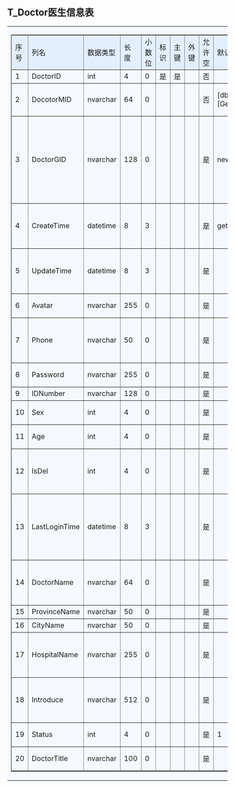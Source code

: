 
## T_Doctor医生信息表

<table border="0" cellpadding="5" cellspacing="0" width="90%"><tr><td bgcolor="#F5F9FF"><table cellspacing="0" cellpadding="5" border="1" width="100%" bordercolorlight="#4F7FC9" bordercolordark="#D3D8E0"><tr bgcolor="#E3EFFF"><td>序号</td><td>列名</td><td>数据类型</td><td>长度</td><td>小数位</td><td>标识</td><td>主键</td><td>外键</td><td>允许空</td><td>默认值</td><td>说明</td></tr><tr><td>1</td><td>DoctorID</td><td>int</td><td>4</td><td>0</td><td>是</td><td>是</td><td>&nbsp;</td><td>否</td><td>&nbsp;</td><td align="left" >&nbsp;</td></tr><tr><td>2</td><td>DocotorMID</td><td>nvarchar</td><td>64</td><td>0</td><td>&nbsp;</td><td>&nbsp;</td><td>&nbsp;</td><td>否</td><td>[dbo].[GetDoctorMID]</td><td align="left" >医生ID</td></tr><tr><td>3</td><td>DoctorGID</td><td>nvarchar</td><td>128</td><td>0</td><td>&nbsp;</td><td>&nbsp;</td><td>&nbsp;</td><td>是</td><td>newid</td><td align="left" >医生系统内部编号</td></tr><tr><td>4</td><td>CreateTime</td><td>datetime</td><td>8</td><td>3</td><td>&nbsp;</td><td>&nbsp;</td><td>&nbsp;</td><td>是</td><td>getdate</td><td align="left" >创建时间</td></tr><tr><td>5</td><td>UpdateTime</td><td>datetime</td><td>8</td><td>3</td><td>&nbsp;</td><td>&nbsp;</td><td>&nbsp;</td><td>是</td><td>&nbsp;</td><td align="left" >更新时间</td></tr><tr><td>6</td><td>Avatar</td><td>nvarchar</td><td>255</td><td>0</td><td>&nbsp;</td><td>&nbsp;</td><td>&nbsp;</td><td>是</td><td>&nbsp;</td><td align="left" >头像</td></tr><tr><td>7</td><td>Phone</td><td>nvarchar</td><td>50</td><td>0</td><td>&nbsp;</td><td>&nbsp;</td><td>&nbsp;</td><td>是</td><td>&nbsp;</td><td align="left" >移动号码</td></tr><tr><td>8</td><td>Password</td><td>nvarchar</td><td>255</td><td>0</td><td>&nbsp;</td><td>&nbsp;</td><td>&nbsp;</td><td>是</td><td>&nbsp;</td><td align="left" >密码</td></tr><tr><td>9</td><td>IDNumber</td><td>nvarchar</td><td>128</td><td>0</td><td>&nbsp;</td><td>&nbsp;</td><td>&nbsp;</td><td>是</td><td>&nbsp;</td><td align="left" >&nbsp;</td></tr><tr><td>10</td><td>Sex</td><td>int</td><td>4</td><td>0</td><td>&nbsp;</td><td>&nbsp;</td><td>&nbsp;</td><td>是</td><td>&nbsp;</td><td align="left" >性别</td></tr><tr><td>11</td><td>Age</td><td>int</td><td>4</td><td>0</td><td>&nbsp;</td><td>&nbsp;</td><td>&nbsp;</td><td>是</td><td>&nbsp;</td><td align="left" >年龄</td></tr><tr><td>12</td><td>IsDel</td><td>int</td><td>4</td><td>0</td><td>&nbsp;</td><td>&nbsp;</td><td>&nbsp;</td><td>是</td><td>&nbsp;</td><td align="left" >是否删除</td></tr><tr><td>13</td><td>LastLoginTime</td><td>datetime</td><td>8</td><td>3</td><td>&nbsp;</td><td>&nbsp;</td><td>&nbsp;</td><td>是</td><td>&nbsp;</td><td align="left" >上次登陆时间</td></tr><tr><td>14</td><td>DoctorName</td><td>nvarchar</td><td>64</td><td>0</td><td>&nbsp;</td><td>&nbsp;</td><td>&nbsp;</td><td>是</td><td>&nbsp;</td><td align="left" >医生名字</td></tr><tr><td>15</td><td>ProvinceName</td><td>nvarchar</td><td>50</td><td>0</td><td>&nbsp;</td><td>&nbsp;</td><td>&nbsp;</td><td>是</td><td>&nbsp;</td><td align="left" >省</td></tr><tr><td>16</td><td>CityName</td><td>nvarchar</td><td>50</td><td>0</td><td>&nbsp;</td><td>&nbsp;</td><td>&nbsp;</td><td>是</td><td>&nbsp;</td><td align="left" >市</td></tr><tr><td>17</td><td>HospitalName</td><td>nvarchar</td><td>255</td><td>0</td><td>&nbsp;</td><td>&nbsp;</td><td>&nbsp;</td><td>是</td><td>&nbsp;</td><td align="left" >所在医院</td></tr><tr><td>18</td><td>Introduce</td><td>nvarchar</td><td>512</td><td>0</td><td>&nbsp;</td><td>&nbsp;</td><td>&nbsp;</td><td>是</td><td>&nbsp;</td><td align="left" >个人介绍</td></tr><tr><td>19</td><td>Status</td><td>int</td><td>4</td><td>0</td><td>&nbsp;</td><td>&nbsp;</td><td>&nbsp;</td><td>是</td><td>1</td><td align="left" >状态 </td></tr><tr><td>20</td><td>DoctorTitle</td><td>nvarchar</td><td>100</td><td>0</td><td>&nbsp;</td><td>&nbsp;</td><td>&nbsp;</td><td>是</td><td>&nbsp;</td><td align="left" >职称 </td></tr></table></td></tr></table></td></tr></table>
